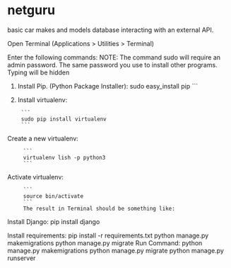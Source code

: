 # netguru
basic car makes and models database interacting with an external API.

Open Terminal (Applications > Utilities > Terminal)

Enter the following commands: NOTE: The command sudo will require an admin password. The same password you use to install other programs. Typing will be hidden

 1. Install Pip. (Python Package Installer):
          sudo easy_install pip
          ```
  2. Install virtualenv:

          ```
          sudo pip install virtualenv
          ```                   
Create a new virtualenv:

         ```
         virtualenv lish -p python3
         ```
Activate virtualenv:

         ```
         source bin/activate
         ```
         The result in Terminal should be something like:
Install Django: pip install django

Install requirements: pip install -r requirements.txt python manage.py makemigrations python manage.py migrate
Run Command:
python manage.py makemigrations
python manage.py migrate
python manage.py runserver
